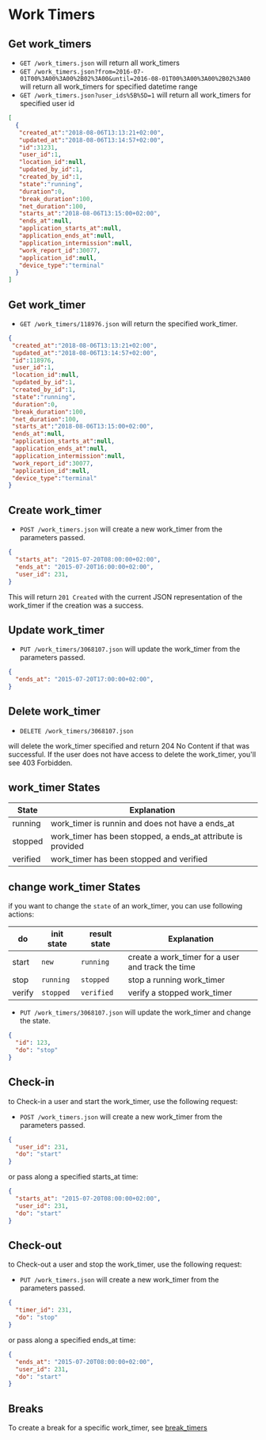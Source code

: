 Work Timers
=======================

Get work_timers
----------

* `GET /work_timers.json` will return all work_timers
* `GET /work_timers.json?from=2016-07-01T00%3A00%3A00%2B02%3A00&until=2016-08-01T00%3A00%3A00%2B02%3A00` will return all work_timers for specified datetime range
* `GET /work_timers.json?user_ids%5B%5D=1` will return all work_timers for specified user id

```json
[
  {
   "created_at":"2018-08-06T13:13:21+02:00",
   "updated_at":"2018-08-06T13:14:57+02:00",
   "id":31231,
   "user_id":1,
   "location_id":null,
   "updated_by_id":1,
   "created_by_id":1,
   "state":"running",
   "duration":0,
   "break_duration":100,
   "net_duration":100,
   "starts_at":"2018-08-06T13:15:00+02:00",
   "ends_at":null,
   "application_starts_at":null,
   "application_ends_at":null,
   "application_intermission":null,
   "work_report_id":30077,
   "application_id":null,
   "device_type":"terminal"
  }
]
```

Get work_timer
----------

* `GET /work_timers/118976.json` will return the specified work_timer.

```json
{
 "created_at":"2018-08-06T13:13:21+02:00",
 "updated_at":"2018-08-06T13:14:57+02:00",
 "id":118976,
 "user_id":1,
 "location_id":null,
 "updated_by_id":1,
 "created_by_id":1,
 "state":"running",
 "duration":0,
 "break_duration":100,
 "net_duration":100,
 "starts_at":"2018-08-06T13:15:00+02:00",
 "ends_at":null,
 "application_starts_at":null,
 "application_ends_at":null,
 "application_intermission":null,
 "work_report_id":30077,
 "application_id":null,
 "device_type":"terminal"
}
```

Create work_timer
--------------

* `POST /work_timers.json` will create a new work_timer from the parameters passed.

```json
{
  "starts_at": "2015-07-20T08:00:00+02:00",
  "ends_at": "2015-07-20T16:00:00+02:00",
  "user_id": 231,
}
```

This will return `201 Created` with the current JSON representation of the work_timer if the creation was a success.


Update work_timer
--------------

* `PUT /work_timers/3068107.json` will update the work_timer from the parameters passed.

```json
{
  "ends_at": "2015-07-20T17:00:00+02:00",
}
```

Delete work_timer
--------------

* `DELETE /work_timers/3068107.json`

will delete the work_timer specified and return 204 No Content if that was successful. If the user does not have access to delete the work_timer, you'll see 403 Forbidden.


work_timer States
--------------

| State      | Explanation                                                 |
|----------- |-----------------------------------------------------------  |
| running    | work_timer is runnin and does not have a ends_at             |
| stopped    | work_timer has been stopped, a ends_at attribute is provided |
| verified   | work_timer has been stopped and verified |


change work_timer States
--------------

if you want to change the `state` of an work_timer, you can use following actions:


| do          | init state      | result state | Explanation                                                 |
|-----------  |---------------- |------------- |-----------------------------------------------------------  |
| start       | `new`           | `running`    | create a work_timer for a user and track the time           |
| stop        | `running`       | `stopped`    | stop a running work_timer |
| verify      | `stopped`       | `verified`   | verify a stopped work_timer |


* `PUT /work_timers/3068107.json` will update the work_timer and change the state.

```json
{
  "id": 123,
  "do": "stop"
}
```


Check-in
--------------

to Check-in a user and start the work_timer, use the following request:

* `POST /work_timers.json` will create a new work_timer from the parameters passed.

```json
{
  "user_id": 231,
  "do": "start"
}
```

or pass along a specified starts_at time:

```json
{
  "starts_at": "2015-07-20T08:00:00+02:00",
  "user_id": 231,
  "do": "start"
}
```


Check-out
--------------


to Check-out a user and stop the work_timer, use the following request:

* `PUT /work_timers.json` will create a new work_timer from the parameters passed.

```json
{
  "timer_id": 231,
  "do": "stop"
}
```

or pass along a specified ends_at time:

```json
{
  "ends_at": "2015-07-20T08:00:00+02:00",
  "user_id": 231,
  "do": "start"
}
```

Breaks
--------------

To create a break for a specific work_timer, see [break_timers](https://github.com/staffomatic/staffomatic-api-documentation/blob/master/ressources/break_timers.md)
